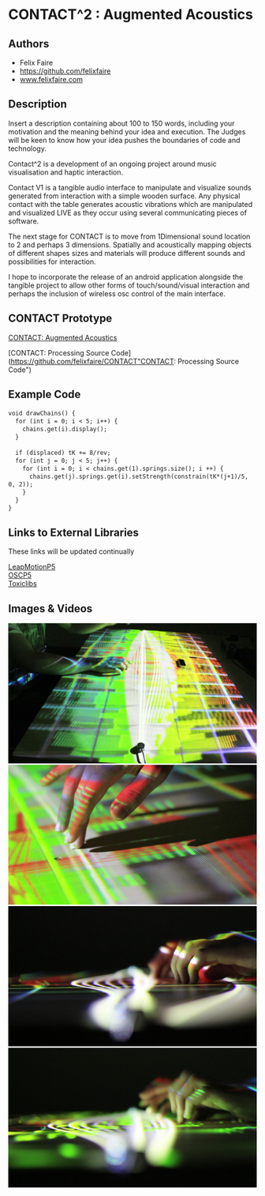 # CONTACT^2 : Augmented Acoustics

## Authors
- Felix Faire
- https://github.com/felixfaire
- www.felixfaire.com

## Description
Insert a description containing about 100 to 150 words, including your motivation and the meaning behind your idea and execution. The Judges will be keen to know how your idea pushes the boundaries of code and technology. 

Contact^2 is a development of an ongoing project around music visualisation and haptic interaction.

Contact V1 is a tangible audio interface to manipulate and visualize sounds generated from interaction with a simple wooden surface.
Any physical contact with the table generates acoustic vibrations which are manipulated and visualized LIVE as they occur using several communicating pieces of software.

The next stage for CONTACT is to move from 1Dimensional sound location to 2 and perhaps 3 dimensions. Spatially and acoustically mapping objects of different shapes sizes and materials will produce different sounds and possibilities for interaction.

I hope to incorporate the release of an android application alongside the tangible project to allow other forms of touch/sound/visual interaction and perhaps the inclusion of wireless osc control of the main interface.

## CONTACT Prototype

[CONTACT: Augmented Acoustics](https://vimeo.com/82107250 "CONTACT: Augmented Acoustics")  

[CONTACT: Processing Source Code](https://github.com/felixfaire/CONTACT"CONTACT: Processing Source Code")

## Example Code
```
void drawChains() {
  for (int i = 0; i < 5; i++) {
    chains.get(i).display();
  }

  if (displaced) tK += 8/rev;
  for (int j = 0; j < 5; j++) {
    for (int i = 0; i < chains.get(1).springs.size(); i ++) {
      chains.get(j).springs.get(i).setStrength(constrain(tK*(j+1)/5, 0, 2));
    }
  }
}
```
## Links to External Libraries
These links will be updated continually

[LeapMotionP5](http://www.onformative.com/blog/leap-motion-library-for-processing/ "LeapMotionP5")  
[OSCP5](http://www.sojamo.de/libraries/oscP5/ "OSCP5")  
[Toxiclibs](http://toxiclibs.org/ "Toxiclibs")  


## Images & Videos

![Example Image](project_images/contact-1.jpg?raw=true "Contact-1")
![Example Image](project_images/contact-2.jpg?raw=true "Contact-2")
![Example Image](project_images/contact-3.jpg?raw=true "Contact-3")
![Example Image](project_images/contact-4.jpg?raw=true "Contact-4")


